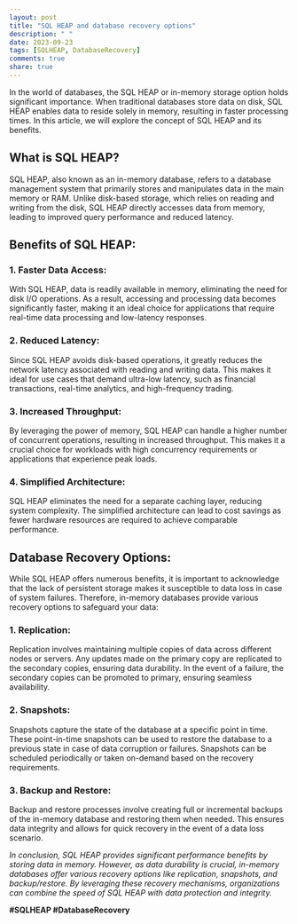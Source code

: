 ```yaml
---
layout: post
title: "SQL HEAP and database recovery options"
description: " "
date: 2023-09-23
tags: [SQLHEAP, DatabaseRecovery]
comments: true
share: true
---
```


In the world of databases, the SQL HEAP or in-memory storage option holds significant importance. When traditional databases store data on disk, SQL HEAP enables data to reside solely in memory, resulting in faster processing times. In this article, we will explore the concept of SQL HEAP and its benefits.

## What is SQL HEAP?

SQL HEAP, also known as an in-memory database, refers to a database management system that primarily stores and manipulates data in the main memory or RAM. Unlike disk-based storage, which relies on reading and writing from the disk, SQL HEAP directly accesses data from memory, leading to improved query performance and reduced latency.

## Benefits of SQL HEAP:

### 1. Faster Data Access:
With SQL HEAP, data is readily available in memory, eliminating the need for disk I/O operations. As a result, accessing and processing data becomes significantly faster, making it an ideal choice for applications that require real-time data processing and low-latency responses.

### 2. Reduced Latency:
Since SQL HEAP avoids disk-based operations, it greatly reduces the network latency associated with reading and writing data. This makes it ideal for use cases that demand ultra-low latency, such as financial transactions, real-time analytics, and high-frequency trading.

### 3. Increased Throughput:
By leveraging the power of memory, SQL HEAP can handle a higher number of concurrent operations, resulting in increased throughput. This makes it a crucial choice for workloads with high concurrency requirements or applications that experience peak loads.

### 4. Simplified Architecture:
SQL HEAP eliminates the need for a separate caching layer, reducing system complexity. The simplified architecture can lead to cost savings as fewer hardware resources are required to achieve comparable performance.

## Database Recovery Options:

While SQL HEAP offers numerous benefits, it is important to acknowledge that the lack of persistent storage makes it susceptible to data loss in case of system failures. Therefore, in-memory databases provide various recovery options to safeguard your data:

### 1. Replication:
Replication involves maintaining multiple copies of data across different nodes or servers. Any updates made on the primary copy are replicated to the secondary copies, ensuring data durability. In the event of a failure, the secondary copies can be promoted to primary, ensuring seamless availability.

### 2. Snapshots:
Snapshots capture the state of the database at a specific point in time. These point-in-time snapshots can be used to restore the database to a previous state in case of data corruption or failures. Snapshots can be scheduled periodically or taken on-demand based on the recovery requirements.

### 3. Backup and Restore:
Backup and restore processes involve creating full or incremental backups of the in-memory database and restoring them when needed. This ensures data integrity and allows for quick recovery in the event of a data loss scenario.

*In conclusion, SQL HEAP provides significant performance benefits by storing data in memory. However, as data durability is crucial, in-memory databases offer various recovery options like replication, snapshots, and backup/restore. By leveraging these recovery mechanisms, organizations can combine the speed of SQL HEAP with data protection and integrity.*

**#SQLHEAP #DatabaseRecovery**